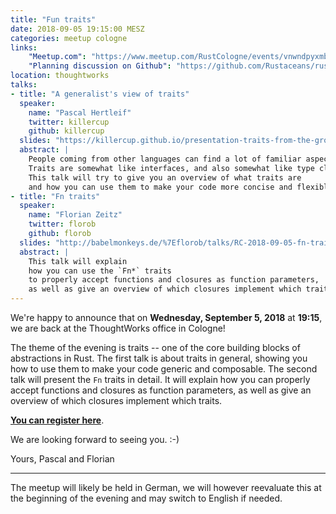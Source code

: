 ```yaml
---
title: "Fun traits"
date: 2018-09-05 19:15:00 MESZ
categories: meetup cologne
links:
    "Meetup.com": "https://www.meetup.com/RustCologne/events/vnwndpyxmbhb/"
    "Planning discussion on Github": "https://github.com/Rustaceans/rust-cologne/issues/60"
location: thoughtworks
talks:
- title: "A generalist's view of traits"
  speaker:
    name: "Pascal Hertleif"
    twitter: killercup
    github: killercup
  slides: "https://killercup.github.io/presentation-traits-from-the-ground-up/index.html"
  abstract: |
    People coming from other languages can find a lot of familiar aspects in Rust's traits:
    Traits are somewhat like interfaces, and also somewhat like type classes, and also like… classes?
    This talk will try to give you an overview of what traits are
    and how you can use them to make your code more concise and flexible.
- title: "Fn traits"
  speaker:
    name: "Florian Zeitz"
    twitter: florob
    github: florob
  slides: "http://babelmonkeys.de/%7Eflorob/talks/RC-2018-09-05-fn-traits.pdf"
  abstract: |
    This talk will explain
    how you can use the `Fn*` traits
    to properly accept functions and closures as function parameters,
    as well as give an overview of which closures implement which traits.
---
```

We're happy to announce that on **Wednesday, September 5, 2018** at **19:15**, we are back at the ThoughtWorks office in Cologne!

The theme of the evening is traits
-- one of the core building blocks of abstractions in Rust.
The first talk is about traits in general, showing you how to use them to make your code generic and composable.
The second talk will present the `Fn` traits in detail.
It will explain how you can properly accept functions and closures as function parameters,
as well as give an overview of which closures implement which traits.

**[You can register here](https://www.meetup.com/RustCologne/events/vnwndpyxmbhb/)**.

We are looking forward to seeing you. :-)

Yours,
Pascal and Florian

- - -

The meetup will likely be held in German, we will however reevaluate this at the beginning of the evening and may switch to English if needed.